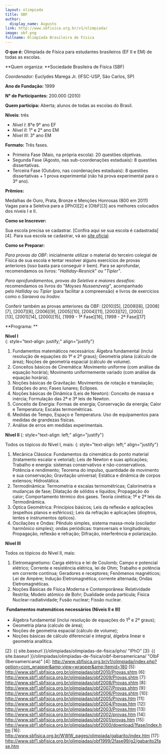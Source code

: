 ```yaml
---
layout: olimpiada
title: OBF
author:
  display_name: Augusto
link: http://www.sbfisica.org.br/v1/olimpiada/ 
image: obf.png
fullname: Olimpíada Brasileira de Física
---
```


**O que é:** Olimpíada de Física para estudantes brasileiros (EF II e
EM) de todas as escolas.


**Quem organiza: **Sociedade Brasileira de Física (SBF)


*Coordenador:* Euclydes Marega Jr. (IFSC-USP, São Carlos, SP)


**Ano de Fundação:** 1999


**N° de Participantes:** 200.000 (2010)


**Quem participa:** Aberta; alunos de todas as escolas do Brasil.


**Níveis**\: três


* *Nível I*\: 8°e 9° ano EF
* *Nível II*\: 1° e 2° ano EM
* *Nível III*\: 3° ano EM
  

**Formato:** Três fases.


*  Primeira Fase (Maio, na própria escola): 20 questões objetivas.
*  Segunda Fase (Agosto, nas sub-coordenações estaduais): 8 questões
  dissertativas.
*  Terceira Fase (Outubro, nas coordenações estaduais): 8 questões
  dissertativas + 1 prova experimental (não há prova experimental para o
  3º ano).
  

**Prêmios:**


 Medalhas de Ouro, Prata, Bronze e Menções Honrosas (800 em 2011)  
 Vagas para a Seletiva para a [IPhO][2] e [OIbF][3] aos melhores
colocados dos níveis I e II.


**Como se Inscrever:**


 Sua escola precisa se cadastrar. [Confira aqui se sua escola é
cadastrada][4]. Para sua escola se cadastrar, vá ao [site oficial][1].


**Como se Preparar:**


*Para provas da OBF*\: inicialmente utilizar o material do terceiro
colegial de Física de sua escola e tentar resolver alguns exercícios de
provas anteriores (isso basta para conseguir ir bem). Para se
aprofundar, recomendamos os livros: "*Halliday-Resnick*" ou "*Tipler"*.


*Para aprofundamentos, provas da Seletiva e maiores desafios*\:
recomendamos os livros do "*Moyses Nussenzveig"*, acompanhado
pelo *Halliday* ou *Tipler* (para facilitar a compreensão) e livros de
exercícios como o *Saraeva* ou *Irodov.*


Conferir também as provas anteriores da OBF: [2010][5], [2009][6], [2008][7], [2007][8], [2006][9], [2005][10], [2004][11], [2003][12], [2002][13], [2001][14], [2000][15], [1999 - 1ª Fase][16], [1999 - 2ª
Fase][17]


  
**Programa: **


 <strong>Nível I<br /> </strong>
{: style="text-align: justify;" align="justify"}

1.   Fundamentos matemáticos necessários: Álgebra fundamental (inclui
    resolução de equações do 1º e 2º graus); Geometria plana (cálculo de
    área); Noções de geometria espacial (cálculo de volume).
2.   Conceitos básicos de Cinemática: Movimento uniforme (com análise da
    equação horária); Movimento uniformemente variado (com análise da
    equação horária).
3.   Noções básicas de Gravitação: Movimentos de rotação e translação;
    Estações do ano; Fases lunares; Eclipses.
4.   Noções básicas de Dinâmica (Leis de Newton): Conceito de massa e
    inércia; Formulação das 2ª e 3ª leis de Newton.
5.   Conceito de Energia: Formas de energia; Conservação da energia;
    Calor e Temperatura; Escalas termométricas.
6.   Medidas de Tempo, Espaço e Temperatura. Uso de equipamentos para
    medidas de grandezas físicas.
7.   Análise de erros em medidas experimentais.
  

**Nível II**
{: style="text-align: left;" align="justify"}

 Todos os tópicos do Nível I, mais:
{: style="text-align: left;" align="justify"}

1.   Mecânica Clássica: Fundamentos da cinemática do ponto material
    (tratamento escalar e vetorial); Leis de Newton e suas aplicações;
    Trabalho e energia: sistemas conservativos e não-conservativos.
    Potência e rendimento; Teorema do impulso, quantidade de movimento e
    sua conservação; Gravitação universal; Estática e dinâmica de corpos
    extensos; Hidrostática.
2.   Termodinâmica: Termometria e escalas termométricas; Calorimetria e
    mudanças de fase; Dilatação de sólidos e líquidos; Propagação do
    calor; Comportamento térmico dos gases. Teoria cinética; 1ª e 2ª
    leis da Termodinâmica.
3.   Óptica Geométrica: Princípios básicos; Leis da reflexão e aplicações
    (espelhos planos e esféricos); Leis da refração e aplicações
    (dioptros, lentes e instrumentos ópticos).
4.   Oscilações e Ondas: Pêndulo simples, sistema massa-mola (oscilador
    harmônico simples); ondas periódicas: transversais e longitudinais;
    Propagação, reflexão e refração; Difração, interferência e
    polarização.
  

**Nível III**


 Todos os tópicos do Nível II, mais:


1.   Eletromagnetismo: Carga elétrica e lei de Coulomb; Campo e potencial
    elétrico; Corrente e resistência elétrica, lei de Ohm; Trabalho e
    potência em corrente contínua; Geradores e receptores; Fenômenos
    magnéticos; Lei de Ampère; Indução Eletromagnética; corrente
    alternada; Ondas Eletromagnéticas.
2.   Noções Básicas de Física Moderna e Contemporânea: Relatividade
    Restrita; Modelo atômico de Bohr; Dualidade onda partícula; Física
    Nuclear-radiatividade; Fusão nuclear; Fissão nuclear.
  


  **Fundamentos matemáticos necessários (Níveis II e III)**


*  Álgebra fundamental (inclui resolução de equações do 1<sup>o</sup> e
  2º graus);
*  Geometria plana (calculo de área);
*  Noções de geometria espacial (cálculo de volume);
*  Noções básicas de cálculo diferencial e integral, álgebra linear e
  geometria analítica.
  

 

[1]: http://www.sbfisica.org.br/v1/olimpiada/ "Olimpíada Brasileira de Física"
[2]: {{ site.baseurl }}/olimpiadas/olimpiadas-de-fisica/ipho/ "IPhO"
[3]: {{ site.baseurl }}/olimpiadas/olimpiadas-de-fisica/oibf-iberoamericana/ "OIbF (Iberoamericana)"
[4]: http://www.sbfisica.org.br/v1/olimpiada/index.php?option=com_wrapper&amp;view=wrapper&amp;Itemid=180
[5]: http://www.sbf1.sbfisica.org.br/olimpiadas/obf2010/Provas.shtm
[6]: http://www.sbf1.sbfisica.org.br/olimpiadas/obf2009/Provas.shtm
[7]: http://www.sbf1.sbfisica.org.br/olimpiadas/obf2008/Provas.shtm
[8]: http://www.sbf1.sbfisica.org.br/olimpiadas/obf2007/Provas.shtm
[9]: http://www.sbf1.sbfisica.org.br/olimpiadas/obf2006/Provas.shtm
[10]: http://www.sbf1.sbfisica.org.br/olimpiadas/obf2005/Provas.htm
[11]: http://www.sbf1.sbfisica.org.br/olimpiadas/obf2004/Provas.htm
[12]: http://www.sbf1.sbfisica.org.br/olimpiadas/obf2003/Provas.htm
[13]: http://www.sbf1.sbfisica.org.br/olimpiadas/obf2002/provas.htm
[14]: http://www.sbf1.sbfisica.org.br/olimpiadas/obf2001/provas.htm
[15]: http://www.sbf1.sbfisica.org.br/olimpiadas/obf2000/download/1fase/index.htm
[16]: http://www.sbfisica.org.br/WWW_pages/olimpiada/gabarito/index.htm
[17]: http://www.sbf1.sbfisica.org.br/olimpiadas/obf1999/2fase99/g2/gabarito2fase.htm

